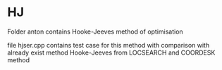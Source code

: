 # HJ
Folder anton contains Hooke-Jeeves method of optimisation

file hjser.cpp contains test case for this method with comparison with already exist
method Hooke-Jeeves from LOCSEARCH and COORDESK method


